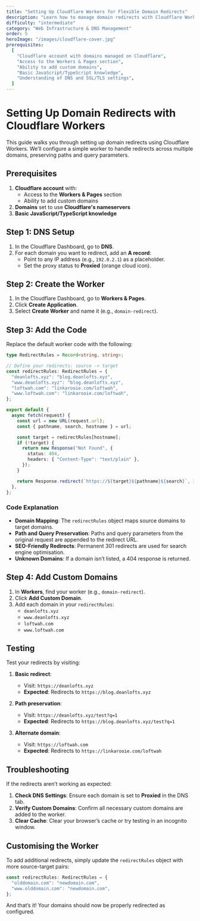 ```yaml
---
title: "Setting Up Cloudflare Workers for Flexible Domain Redirects"
description: "Learn how to manage domain redirects with Cloudflare Workers, including HTTPS enforcement, path preservation, and structured DNS configuration."
difficulty: "intermediate"
category: "Web Infrastructure & DNS Management"
order: 5
heroImage: "/images/cloudflare-cover.jpg"
prerequisites:
  [
    "Cloudflare account with domains managed on Cloudflare",
    "Access to the Workers & Pages section",
    "Ability to add custom domains",
    "Basic JavaScript/TypeScript knowledge",
    "Understanding of DNS and SSL/TLS settings",
  ]
---
```


# Setting Up Domain Redirects with Cloudflare Workers

This guide walks you through setting up domain redirects using Cloudflare Workers. We’ll configure a simple worker to handle redirects across multiple domains, preserving paths and query parameters.

## Prerequisites

1. **Cloudflare account** with:
   - Access to the **Workers & Pages** section
   - Ability to add custom domains
2. **Domains** set to use **Cloudflare's nameservers**
3. **Basic JavaScript/TypeScript knowledge**

## Step 1: DNS Setup

1. In the Cloudflare Dashboard, go to **DNS**.
2. For each domain you want to redirect, add an **A record**:
   - Point to any IP address (e.g., `192.0.2.1`) as a placeholder.
   - Set the proxy status to **Proxied** (orange cloud icon).

## Step 2: Create the Worker

1. In the Cloudflare Dashboard, go to **Workers & Pages**.
2. Click **Create Application**.
3. Select **Create Worker** and name it (e.g., `domain-redirect`).

## Step 3: Add the Code

Replace the default worker code with the following:

```typescript
type RedirectRules = Record<string, string>;

// Define your redirects: source -> target
const redirectRules: RedirectRules = {
  "deanlofts.xyz": "blog.deanlofts.xyz",
  "www.deanlofts.xyz": "blog.deanlofts.xyz",
  "loftwah.com": "linkarooie.com/loftwah",
  "www.loftwah.com": "linkarooie.com/loftwah",
};

export default {
  async fetch(request) {
    const url = new URL(request.url);
    const { pathname, search, hostname } = url;

    const target = redirectRules[hostname];
    if (!target) {
      return new Response("Not Found", {
        status: 404,
        headers: { "Content-Type": "text/plain" },
      });
    }

    return Response.redirect(`https://${target}${pathname}${search}`, 301);
  },
};
```

### Code Explanation

- **Domain Mapping**: The `redirectRules` object maps source domains to target domains.
- **Path and Query Preservation**: Paths and query parameters from the original request are appended to the redirect URL.
- **SEO-Friendly Redirects**: Permanent 301 redirects are used for search engine optimisation.
- **Unknown Domains**: If a domain isn’t listed, a 404 response is returned.

## Step 4: Add Custom Domains

1. In **Workers**, find your worker (e.g., `domain-redirect`).
2. Click **Add Custom Domain**.
3. Add each domain in your `redirectRules`:
   - `deanlofts.xyz`
   - `www.deanlofts.xyz`
   - `loftwah.com`
   - `www.loftwah.com`

## Testing

Test your redirects by visiting:

1. **Basic redirect**:
   - Visit: `https://deanlofts.xyz`
   - **Expected**: Redirects to `https://blog.deanlofts.xyz`
2. **Path preservation**:

   - Visit: `https://deanlofts.xyz/test?q=1`
   - **Expected**: Redirects to `https://blog.deanlofts.xyz/test?q=1`

3. **Alternate domain**:
   - Visit: `https://loftwah.com`
   - **Expected**: Redirects to `https://linkarooie.com/loftwah`

## Troubleshooting

If the redirects aren’t working as expected:

1. **Check DNS Settings**: Ensure each domain is set to **Proxied** in the DNS tab.
2. **Verify Custom Domains**: Confirm all necessary custom domains are added to the worker.
3. **Clear Cache**: Clear your browser’s cache or try testing in an incognito window.

## Customising the Worker

To add additional redirects, simply update the `redirectRules` object with more source-target pairs:

```typescript
const redirectRules: RedirectRules = {
  "olddomain.com": "newdomain.com",
  "www.olddomain.com": "newdomain.com",
};
```

And that’s it! Your domains should now be properly redirected as configured.
